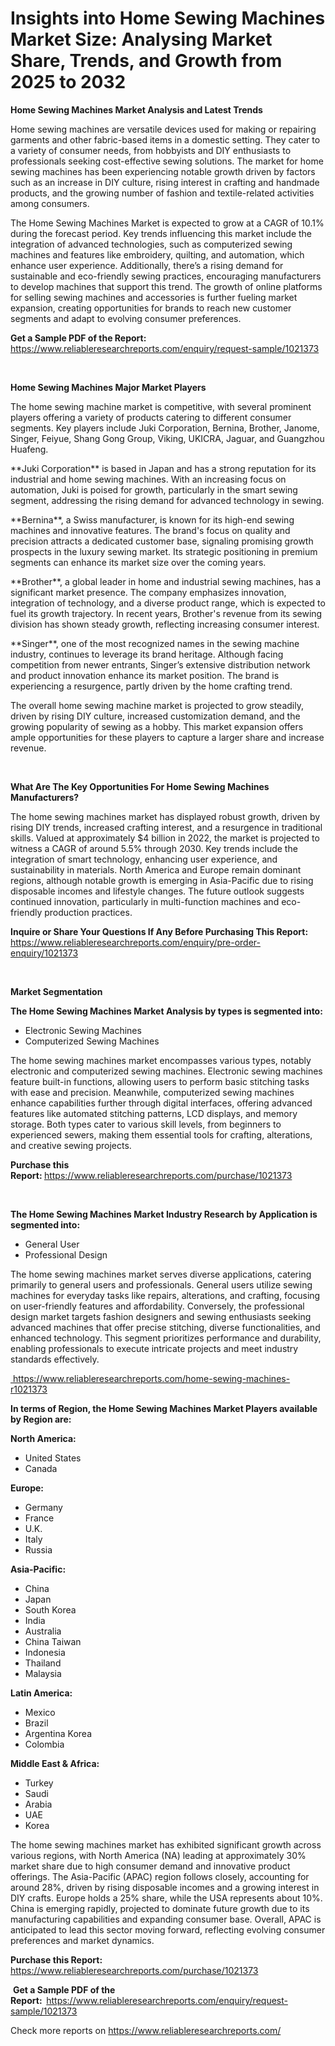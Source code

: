 <p><h1>Insights into Home Sewing Machines Market Size: Analysing Market Share, Trends, and Growth from 2025 to 2032</h1></p><p><strong>Home Sewing Machines Market Analysis and Latest Trends</strong></p>
<p><p>Home sewing machines are versatile devices used for making or repairing garments and other fabric-based items in a domestic setting. They cater to a variety of consumer needs, from hobbyists and DIY enthusiasts to professionals seeking cost-effective sewing solutions. The market for home sewing machines has been experiencing notable growth driven by factors such as an increase in DIY culture, rising interest in crafting and handmade products, and the growing number of fashion and textile-related activities among consumers.</p><p>The Home Sewing Machines Market is expected to grow at a CAGR of 10.1% during the forecast period. Key trends influencing this market include the integration of advanced technologies, such as computerized sewing machines and features like embroidery, quilting, and automation, which enhance user experience. Additionally, there’s a rising demand for sustainable and eco-friendly sewing practices, encouraging manufacturers to develop machines that support this trend. The growth of online platforms for selling sewing machines and accessories is further fueling market expansion, creating opportunities for brands to reach new customer segments and adapt to evolving consumer preferences.</p></p>
<p><strong>Get a Sample PDF of the Report:&nbsp;</strong> <a href="https://www.reliableresearchreports.com/enquiry/request-sample/1021373?utm_campaign=2109&utm_medium=2&utm_source=Github&utm_content=ia&utm_term=08022025&utm_id=home-sewing-machines">https://www.reliableresearchreports.com/enquiry/request-sample/1021373</a></p>
<p>&nbsp;</p>
<p><strong>Home Sewing Machines Major Market Players</strong></p>
<p><p>The home sewing machine market is competitive, with several prominent players offering a variety of products catering to different consumer segments. Key players include Juki Corporation, Bernina, Brother, Janome, Singer, Feiyue, Shang Gong Group, Viking, UKICRA, Jaguar, and Guangzhou Huafeng.</p><p>**Juki Corporation** is based in Japan and has a strong reputation for its industrial and home sewing machines. With an increasing focus on automation, Juki is poised for growth, particularly in the smart sewing segment, addressing the rising demand for advanced technology in sewing.</p><p>**Bernina**, a Swiss manufacturer, is known for its high-end sewing machines and innovative features. The brand's focus on quality and precision attracts a dedicated customer base, signaling promising growth prospects in the luxury sewing market. Its strategic positioning in premium segments can enhance its market size over the coming years.</p><p>**Brother**, a global leader in home and industrial sewing machines, has a significant market presence. The company emphasizes innovation, integration of technology, and a diverse product range, which is expected to fuel its growth trajectory. In recent years, Brother's revenue from its sewing division has shown steady growth, reflecting increasing consumer interest.</p><p>**Singer**, one of the most recognized names in the sewing machine industry, continues to leverage its brand heritage. Although facing competition from newer entrants, Singer’s extensive distribution network and product innovation enhance its market position. The brand is experiencing a resurgence, partly driven by the home crafting trend.</p><p>The overall home sewing machine market is projected to grow steadily, driven by rising DIY culture, increased customization demand, and the growing popularity of sewing as a hobby. This market expansion offers ample opportunities for these players to capture a larger share and increase revenue.</p></p>
<p>&nbsp;</p>
<p><strong>What Are The Key Opportunities For Home Sewing Machines Manufacturers?</strong></p>
<p><p>The home sewing machines market has displayed robust growth, driven by rising DIY trends, increased crafting interest, and a resurgence in traditional skills. Valued at approximately $4 billion in 2022, the market is projected to witness a CAGR of around 5.5% through 2030. Key trends include the integration of smart technology, enhancing user experience, and sustainability in materials. North America and Europe remain dominant regions, although notable growth is emerging in Asia-Pacific due to rising disposable incomes and lifestyle changes. The future outlook suggests continued innovation, particularly in multi-function machines and eco-friendly production practices.</p></p>
<p><strong>Inquire or Share Your Questions If Any Before Purchasing This Report:</strong> <a href="https://www.reliableresearchreports.com/enquiry/pre-order-enquiry/1021373?utm_campaign=2109&utm_medium=2&utm_source=Github&utm_content=ia&utm_term=08022025&utm_id=home-sewing-machines">https://www.reliableresearchreports.com/enquiry/pre-order-enquiry/1021373</a></p>
<p>&nbsp;</p>
<p><strong>Market Segmentation</strong></p>
<p><strong>The Home Sewing Machines Market Analysis by types is segmented into:</strong></p>
<p><ul><li>Electronic Sewing Machines</li><li>Computerized Sewing Machines</li></ul></p>
<p><p>The home sewing machines market encompasses various types, notably electronic and computerized sewing machines. Electronic sewing machines feature built-in functions, allowing users to perform basic stitching tasks with ease and precision. Meanwhile, computerized sewing machines enhance capabilities further through digital interfaces, offering advanced features like automated stitching patterns, LCD displays, and memory storage. Both types cater to various skill levels, from beginners to experienced sewers, making them essential tools for crafting, alterations, and creative sewing projects.</p></p>
<p><strong>Purchase this Report:&nbsp;</strong><a href="https://www.reliableresearchreports.com/purchase/1021373?utm_campaign=2109&utm_medium=2&utm_source=Github&utm_content=ia&utm_term=08022025&utm_id=home-sewing-machines">https://www.reliableresearchreports.com/purchase/1021373</a></p>
<p>&nbsp;</p>
<p><strong>The Home Sewing Machines Market Industry Research by Application is segmented into:</strong></p>
<p><ul><li>General User</li><li>Professional Design</li></ul></p>
<p><p>The home sewing machines market serves diverse applications, catering primarily to general users and professionals. General users utilize sewing machines for everyday tasks like repairs, alterations, and crafting, focusing on user-friendly features and affordability. Conversely, the professional design market targets fashion designers and sewing enthusiasts seeking advanced machines that offer precise stitching, diverse functionalities, and enhanced technology. This segment prioritizes performance and durability, enabling professionals to execute intricate projects and meet industry standards effectively.</p></p>
<p><a href="https://www.reliableresearchreports.com/home-sewing-machines-r1021373?utm_campaign=2109&utm_medium=2&utm_source=Github&utm_content=ia&utm_term=08022025&utm_id=home-sewing-machines">&nbsp;https://www.reliableresearchreports.com/home-sewing-machines-r1021373</a></p>
<p><strong>In terms of Region, the Home Sewing Machines Market Players available by Region are:</strong></p>
<p>
    <p> <strong> North America: </strong>
        <ul>
            <li>United States</li>
            <li>Canada</li>
        </ul>
        </p> 
    <p> <strong> Europe: </strong>
        <ul>
            <li>Germany</li>
            <li>France</li>
            <li>U.K.</li>
            <li>Italy</li>
            <li>Russia</li>
        </ul>
        </p> 
    <p> <strong> Asia-Pacific: </strong>
        <ul>
            <li>China</li>
            <li>Japan</li>
            <li>South Korea</li>
            <li>India</li>
            <li>Australia</li>
            <li>China Taiwan</li>
            <li>Indonesia</li>
            <li>Thailand</li>
            <li>Malaysia</li>
        </ul>
        </p> 
    <p> <strong> Latin America: </strong>
        <ul>
            <li>Mexico</li>
            <li>Brazil</li>
            <li>Argentina Korea</li>
            <li>Colombia</li>
        </ul>
        </p> 
    <p> <strong> Middle East & Africa: </strong>
        <ul>
            <li>Turkey</li>
            <li>Saudi</li>
            <li>Arabia</li>
            <li>UAE</li>
            <li>Korea</li>
        </ul>
    </p>
    </p>
<p><p>The home sewing machines market has exhibited significant growth across various regions, with North America (NA) leading at approximately 30% market share due to high consumer demand and innovative product offerings. The Asia-Pacific (APAC) region follows closely, accounting for around 28%, driven by rising disposable incomes and a growing interest in DIY crafts. Europe holds a 25% share, while the USA represents about 10%. China is emerging rapidly, projected to dominate future growth due to its manufacturing capabilities and expanding consumer base. Overall, APAC is anticipated to lead this sector moving forward, reflecting evolving consumer preferences and market dynamics.</p></p>
<p><strong>Purchase this Report: </strong><a href="https://www.reliableresearchreports.com/purchase/1021373?utm_campaign=2109&utm_medium=2&utm_source=Github&utm_content=ia&utm_term=08022025&utm_id=home-sewing-machines">https://www.reliableresearchreports.com/purchase/1021373</a></p>
<p>&nbsp;<strong>Get a Sample PDF of the Report:&nbsp;&nbsp;</strong><a href="https://www.reliableresearchreports.com/enquiry/request-sample/1021373?utm_campaign=2109&utm_medium=2&utm_source=Github&utm_content=ia&utm_term=08022025&utm_id=home-sewing-machines">https://www.reliableresearchreports.com/enquiry/request-sample/1021373</a></p>
<p><strong></strong></p>
<p>Check more reports on <a href="https://www.reliableresearchreports.com/?utm_campaign=2109&utm_medium=2&utm_source=Github&utm_content=ia&utm_term=08022025&utm_id=home-sewing-machines">https://www.reliableresearchreports.com/</a></p>